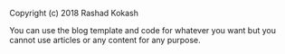 Copyright (c) 2018 Rashad Kokash

You can use the blog template and code for whatever you want but you cannot use articles or any content for any purpose.